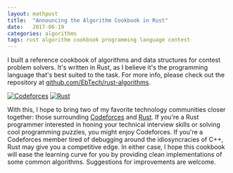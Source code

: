 ```yaml
---
layout: mathpost
title:  "Announcing the Algorithm Cookbook in Rust"
date:   2017-06-19
categories: algorithms
tags: rust algorithm cookbook programming language contest
---
```

I built a reference cookbook of algorithms and data structures for contest problem solvers. It's written in Rust, as I believe it's the programming language that's best suited to the task. For more info, please check out the repository at [github.com/EbTech/rust-algorithms](https://github.com/EbTech/rust-algorithms).

[![Codeforces](http://stat.codeforces.ru/images/codeforces-logo-with-upper-beta.png)](http://codeforces.com) [![Rust](https://www.rust-lang.org/logos/rust-logo-128x128.png)](https://www.rust-lang.org)

With this, I hope to bring two of my favorite technology communities closer together: those surrounding [Codeforces](http://codeforces.com) and [Rust](https://www.rust-lang.org). If you're a Rust programmer interested in honing your technical interview skills or solving cool programming puzzles, you might enjoy Codeforces. If you're a Codeforces member tired of debugging around the idiosyncracies of C++, Rust may give you a competitive edge. In either case, I hope this cookbook will ease the learning curve for you by providing clean implementations of some common algorithms. Suggestions for improvements are welcome.
